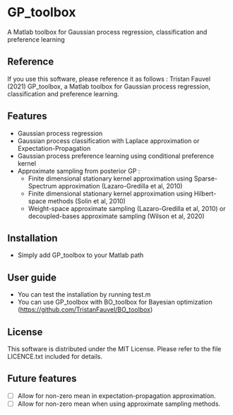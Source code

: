 # GP_toolbox
 A Matlab toolbox for Gaussian process regression, classification and preference learning

## Reference
 If you use this software, please reference it as follows : Tristan Fauvel (2021) GP_toolbox, a Matlab toolbox for Gaussian process regression, classification and preference learning.

## Features
 * Gaussian process regression
 * Gaussian process classification with Laplace approximation or Expectation-Propagation
 * Gaussian process preference learning using conditional preference kernel
 * Approximate sampling from posterior GP :
   * Finite dimensional stationary kernel approximation using Sparse-Spectrum approximation (Lazaro-Gredilla et al, 2010)
   * Finite dimensional stationary kernel approximation using Hilbert-space methods (Solin et al, 2010)
   * Weight-space approximate sampling (Lazaro-Gredilla et al, 2010) or decoupled-bases approximate sampling (Wilson et al, 2020)

## Installation
   * Simply add GP_toolbox to your Matlab path

## User guide
   * You can test the installation by running test.m
   * You can use GP_toolbox with BO_toolbox for Bayesian optimization (https://github.com/TristanFauvel/BO_toolbox)


## License
   This software is distributed under the MIT License. Please refer to the file LICENCE.txt included for details.

## Future features
- [ ] Allow for non-zero mean in expectation-propagation approximation.
- [ ] Allow for non-zero mean when using approximate sampling methods.
